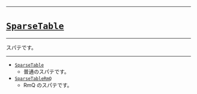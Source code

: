 _____

# [`SparseTable`](https://github.com/titan-23/Library_py/blob/main/DataStructures/SparseTable)

_____

スパテです。

_____

- [`SparseTable`](./SparseTable.md)
  - 普通のスパテです。
- [`SparseTableRmQ`](./SparseTableRmQ.md)
  - RmQ のスパテです。
